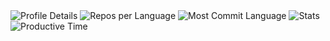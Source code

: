 <!DOCTYPE html>
<html lang="en">
<body>
    <div class="container">
        <img src="http://github-profile-summary-cards.vercel.app/api/cards/profile-details?username=lukalafaye&theme=2077" alt="Profile Details">
        <img src="http://github-profile-summary-cards.vercel.app/api/cards/repos-per-language?username=lukalafaye&theme=2077" alt="Repos per Language">
        <img src="http://github-profile-summary-cards.vercel.app/api/cards/most-commit-language?username=lukalafaye&theme=2077" alt="Most Commit Language">
        <img src="http://github-profile-summary-cards.vercel.app/api/cards/stats?username=lukalafaye&theme=2077" alt="Stats">
        <img src="http://github-profile-summary-cards.vercel.app/api/cards/productive-time?username=lukalafaye&theme=2077&utcOffset=8" alt="Productive Time">
    </div>
</body>
</html>
